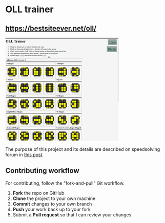 # OLL trainer
## https://bestsiteever.net/oll/

![oll trainer demo](demo.gif)

The purpose of this project and its details are described on speedsolving forum in [this post](https://www.speedsolving.com/forum/threads/oll-trainer.66924/).  

Contributing workflow
---------------------

For contributing, follow the "fork-and-pull" Git workflow.

 1. **Fork** the repo on GitHub
 2. **Clone** the project to your own machine
 3. **Commit** changes to your own branch
 4. **Push** your work back up to your fork
 5. Submit a **Pull request** so that I can review your changes
